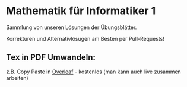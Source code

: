 # Mathematik für Informatiker 1
Sammlung von unseren Lösungen der Übungsblätter.

Korrekturen und Alternativlösugen am Besten per Pull-Requests!

## Tex in PDF Umwandeln:
z.B. Copy Paste in [Overleaf](https://de.overleaf.com) - kostenlos (man kann auch live zusammen arbeiten)

